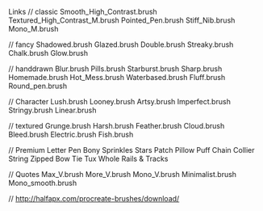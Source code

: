 Links
// classic
Smooth_High_Contrast.brush
Textured_High_Contrast_M.brush
Pointed_Pen.brush
Stiff_Nib.brush
Mono_M.brush

// fancy
Shadowed.brush
Glazed.brush
Double.brush
Streaky.brush
Chalk.brush
Glow.brush

// handdrawn
Blur.brush
Pills.brush
Starburst.brush
Sharp.brush
Homemade.brush
Hot_Mess.brush
Waterbased.brush
Fluff.brush
Round_pen.brush


// Character
Lush.brush
Looney.brush
Artsy.brush
Imperfect.brush
Stringy.brush
Linear.brush


// textured
Grunge.brush
Harsh.brush
Feather.brush
Cloud.brush
Bleed.brush
Electric.brush
Fish.brush


// Premium
Letter Pen
Bony
Sprinkles
Stars
Patch
Pillow
Puff
Chain
Collier
String
Zipped
Bow
Tie
Tux
Whole
Rails & Tracks

// Quotes
Max_V.brush
More_V.brush
Mono_V.brush
Minimalist.brush
Mono_smooth.brush

// http://halfapx.com/procreate-brushes/download/
